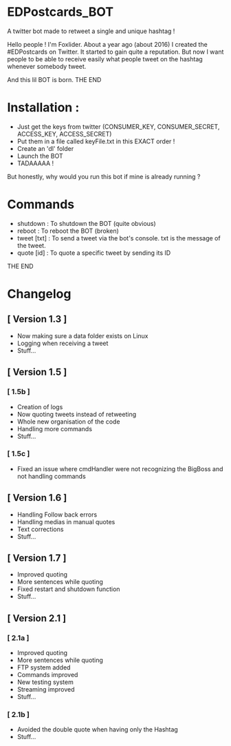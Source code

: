 # EDPostcards_BOT
A twitter bot made to retweet a single and unique hashtag ! 

Hello people ! I'm Foxlider. 
About a year ago (about 2016) I created the #EDPostcards on Twitter. It started to gain quite a reputation. 
But now I want people to be able to receive easily what people tweet on the hashtag whenever somebody tweet. 

And this lil BOT is born. THE END


# Installation : 
  - Just get the keys from twitter (CONSUMER_KEY, CONSUMER_SECRET, ACCESS_KEY, ACCESS_SECRET) 
  - Put them in a file called keyFile.txt in this EXACT order ! 
  - Create an 'dl' folder
  - Launch the BOT
  - TADAAAAA !

But honestly, why would you run this bot if mine is already running ?

# Commands
  - shutdown    : To shutdown the BOT (quite obvious)
  - reboot      : To reboot the BOT (broken)
  - tweet [txt] : To send a tweet via the bot's console. txt is the message of the tweet.
  - quote [id]  : To quote a specific tweet by sending its ID

THE END


# Changelog

## [ Version 1.3 ]
- Now making sure a data folder exists on Linux
- Logging when receiving a tweet
- Stuff...

## [ Version 1.5 ]
###   [ 1.5b ]
- Creation of logs
- Now quoting tweets instead of retweeting
- Whole new organisation of the code
- Handling more commands
- Stuff...
###   [ 1.5c ]
- Fixed an issue where cmdHandler were not recognizing the BigBoss and not handling commands

## [ Version 1.6 ]
- Handling Follow back errors
- Handling medias in manual quotes
- Text corrections
- Stuff...
## [ Version 1.7 ]
- Improved quoting
- More sentences while quoting
- Fixed restart and shutdown function
- Stuff...

## [ Version 2.1 ]
###   [ 2.1a ]
- Improved quoting
- More sentences while quoting
- FTP system added
- Commands improved
- New testing system
- Streaming improved
- Stuff...
###   [ 2.1b ]
- Avoided the double quote when having only the Hashtag
- Stuff...
